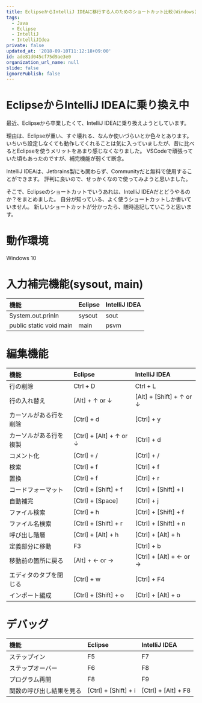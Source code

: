 ```yaml
---
title: EclipseからIntelliJ IDEAに移行する人のためのショートカット比較(Windows)
tags:
  - Java
  - Eclipse
  - IntelliJ
  - IntelliJIdea
private: false
updated_at: '2018-09-10T11:12:18+09:00'
id: ade81d045cf75d9ae3e0
organization_url_name: null
slide: false
ignorePublish: false
---
```

# EclipseからIntelliJ IDEAに乗り換え中

最近、Eclipseから卒業したくて、IntelliJ IDEAに乗り換えようとしています。

理由は、Eclipseが重い、すぐ壊れる、なんか使いづらいとか色々とあります。
いちいち設定しなくても動作してくれることは気に入っていましたが、昔に比べるとEclipseを使うメリットをあまり感じなくなりました。
VSCodeで頑張っていた頃もあったのですが、補完機能が弱くて断念。

IntelliJ IDEAは、Jetbrains製にも関わらず、Communityだと無料で使用することができます。
評判に良いので、せっかくなので使ってみようと思いました。

そこで、Eclipseのショートカットでいうあれは、IntelliJ IDEAだとどうやるのか？をまとめました。
自分が知っている、よく使うショートカットしか書いていません。
新しいショートカットが分かったら、随時追記していこうと思います。

# 動作環境
Windows 10

# 入力補完機能(sysout, main)

| 機能 | Eclipse | IntelliJ IDEA |
| :-- | :------ | :------------ |
| System.out.prinln | sysout | sout |
| public static void main | main | psvm |

# 編集機能

| 機能 | Eclipse | IntelliJ IDEA |
| :-- | :------ | :------------ |
| 行の削除 | Ctrl + D | Ctrl + L |
| 行の入れ替え | [Alt] + ↑ or ↓ | [Alt] + [Shift] + ↑ or ↓ |
| カーソルがある行を削除 | [Ctrl] + d | [Ctrl] + y |
| カーソルがある行を複製 | [Ctrl] + [Alt] + ↑ or ↓ | [Ctrl] + d |
| コメント化 |  [Ctrl] + / |  [Ctrl] + / |
| 検索 |  [Ctrl] + f |  [Ctrl] + f |
| 置換 |  [Ctrl] + f |  [Ctrl] + r |
| コードフォーマット | [Ctrl] + [Shift] + f | [Ctrl] + [Shift] + l |
| 自動補完 | [Ctrl] + [Space] | [Ctrl] + j |
| ファイル検索 | [Ctrl] + h | [Ctrl] + [Shift] + f |
| ファイル名検索 | [Ctrl] + [Shift] + r | [Ctrl] + [Shift] + n |
| 呼び出し階層 | [Ctrl] + [Alt] + h | [Ctrl] + [Alt] + h |
| 定義部分に移動 | F3 | [Ctrl] + b |
| 移動前の箇所に戻る | [Alt] + ← or → | [Ctrl] + [Alt] + ← or → |
| エディタのタブを閉じる | [Ctrl] + w | [Ctrl] + F4 |
| インポート編成 | [Ctrl] + [Shift] + o | [Ctrl] + [Alt] + o |

# デバッグ
| 機能 | Eclipse | IntelliJ IDEA |
| :-- | :------ | :------------ |
| ステップイン | F5 | F7 |
| ステップオーバー | F6 | F8 |
| プログラム再開 | F8 | F9 |
| 関数の呼び出し結果を見る | [Ctrl] + [Shift] + i | [Ctrl] + [Alt] + F8 |
